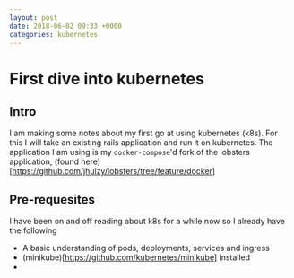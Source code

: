 ```yaml
---
layout: post
date: 2018-06-02 09:33 +0000
categories: kubernetes
---
```


# First dive into kubernetes

## Intro
I am making some notes about my first go at using kubernetes (k8s). For this I will take an existing rails application and run it on kubernetes.
The application I am using is my `docker-compose`'d fork of the lobsters application, (found here)[https://github.com/jhuizy/lobsters/tree/feature/docker]

## Pre-requesites
I have been on and off reading about k8s for a while now so I already have the following
- A basic understanding of pods, deployments, services and ingress
- (minikube)[https://github.com/kubernetes/minikube] installed
- 
